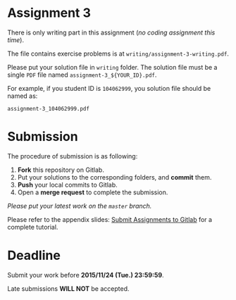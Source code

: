 # Assignment 3

There is only writing part in this assignment (*no coding assignment this time*).

The file contains exercise problems is at `writing/assignment-3-writing.pdf`.

Please put your solution file in `writing` folder.
The solution file must be a single `PDF` file named `assignment-3_${YOUR_ID}.pdf`.

For example, if you student ID is `104062999`, you solution file should be named as:

```
assignment-3_104062999.pdf
```

# Submission
The procedure of submission is as following:

1. **Fork** this repository on Gitlab.
2. Put your solutions to the corresponding folders, and **commit** them.
3. **Push** your local commits to Gitlab.
4. Open a **merge request** to complete the submission.

*Please put your latest work on the `master` branch.*

Please refer to the appendix slides: [Submit Assignments to Gitlab](http://shwu10.cs.nthu.edu.tw/2015-machine-learning/reference/raw/master/II_Submit_Assignments_to_Gitlab.pdf) for a complete tutorial.

# Deadline
Submit your work before **2015/11/24 (Tue.) 23:59:59**.

Late submissions **WILL NOT** be accepted.